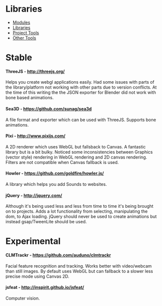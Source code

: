 Libraries
=========

* [Modules](modules.md)
* [Libraries](libraries.md)
* [Project Tools](toolsProject.md)
* [Other Tools](toolsOther.md)

# Stable

#### ThreeJS - http://threejs.org/

Helps you create webgl applications easily. Had some issues with parts of the library/platform not working 
with other parts due to version conflicts. At the time of this writing the the JSON exporter for Blender
did not work with bone based animations.

#### Sea3D - https://github.com/sunag/sea3d

A file format and exporter which can be used with ThreeJS. Supports bone animations.

#### Pixi - http://www.pixijs.com/

A 2D renderer which uses WebGL but fallsback to Canvas. A fantastic library but is a bit bulky. Noticed
some inconsistencies between Graphics (vector style) rendering in WebGL rendering and 2D canvas rendering.
Filters are not compatible when Canvas fallback is used.

#### Howler - https://github.com/goldfire/howler.js/

A library which helps you add Sounds to websites.

#### jQuery - http://jquery.com/

Although it's being used less and less from time to time it's being brought on to projects. Adds a lot
functionality from selecting, manipulating the dom, to Ajax loading. jQuery should never be used to 
create animations but instead gsap/TweenLite should be used.



# Experimental

#### CLMTrackr - https://github.com/auduno/clmtrackr

Facial feature recognition and tracking. Works better with video/webcam than still images. By default
uses WebGL but can fallback to a slower less precise mode using Canvas 2D.

#### jsfeat - http://inspirit.github.io/jsfeat/

Computer vision.